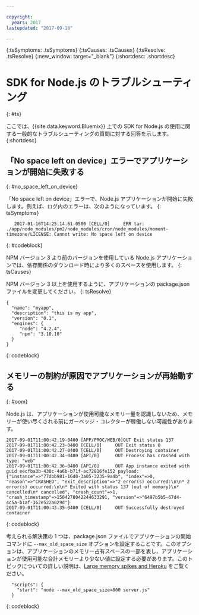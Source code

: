 ```yaml
---

copyright:
  years: 2017
lastupdated: "2017-09-18"

---
```


{:tsSymptoms: .tsSymptoms}
{:tsCauses: .tsCauses}
{:tsResolve: .tsResolve}
{:new_window: target="_blank"}
{:shortdesc: .shortdesc}

# SDK for Node.js のトラブルシューティング
{: #ts}


ここでは、{{site.data.keyword.Bluemix}} 上での SDK for Node.js の使用に関する一般的なトラブルシューティングの質問に対する回答を示します。
{:shortdesc}

## 「No space left on device」エラーでアプリケーションが開始に失敗する
{: #no_space_left_on_device}


「No space left on device」エラーで、Node.js アプリケーションが開始に失敗します。例えば、ログ内のエラーは、次のようになっています。
{: tsSymptoms}

```
   2017-01-16T14:25:14.61-0500 [CELL/0]     ERR tar: ./app/node_modules/pm2/node_modules/cron/node_modules/moment-timezone/LICENSE: Cannot write: No space left on device

```
{: #codeblock}

NPM バージョン 3 より前のバージョンを使用している Node.js アプリケーションでは、依存関係のダウンロード時により多くのスペースを使用します。
{: tsCauses}

NPM バージョン 3 以上を使用するように、アプリケーションの package.json ファイルを変更してください。
{: tsResolve}

```
{
  "name": "myapp",
  "description": "this is my app",
  "version": "0.1",
  "engines": {
     "node": "4.2.4",
     "npm": "3.10.10"
  }
}
```
{: codeblock}

## メモリーの制約が原因でアプリケーションが再始動する
{: #oom}

Node.js は、アプリケーションが使用可能なメモリー量を認識しないため、メモリーが使い尽くされる前にガーベッジ・コレクターが稼働しない可能性があります。

```
2017-09-01T11:00:42.19-0400 [APP/PROC/WEB/0]OUT Exit status 137
2017-09-01T11:00:42.23-0400 [CELL/0]     OUT Exit status 0
2017-09-01T11:00:42.27-0400 [CELL/0]     OUT Destroying container
2017-09-01T11:00:42.34-0400 [API/0]      OUT Process has crashed with type: "web"
2017-09-01T11:00:42.36-0400 [API/0]      OUT App instance exited with guid eecfba3b-430c-4a6b-b71f-ac72816fe152 payload: {"instance"=>"77dbb981-16d0-3a05-3235-9a4b", "index"=>0, "reason"=>"CRASHED", "exit_description"=>"2 error(s) occurred:\n\n* 2 error(s) occurred:\n\n* Exited with status 137 (out of memory)\n* cancelled\n* cancelled", "crash_count"=>1, "crash_timestamp"=>1504278042244633291, "version"=>"6497b5b5-67d4-4c5a-b1af-362e522a029d"}
2017-09-01T11:00:43.35-0400 [CELL/0]     OUT Successfully destroyed container
```
{: codeblock}

考えられる解決策の 1 つは、package.json ファイルでアプリケーションの開始コマンドに `--max_old_space_size` オプションを設定することです。このオプションは、アプリケーションのメモリー占有スペースの一部を表し、アプリケーションが使用可能な合計メモリーより少ない値に設定する必要があります。このトピックについての詳しい説明は、[Large memory spikes and Heroku](https://github.com/nodejs/node/issues/3370) をご覧ください。
```
  "scripts": {
    "start": "node --max_old_space_size=800 server.js"
  }
```
{: codeblock}
